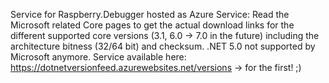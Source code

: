 Service for Raspberry.Debugger hosted as Azure Service:
Read the Microsoft related Core pages to get the actual download links for the different supported core versions (3.1, 6.0 -> 7.0 in the future) including the architecture bitness (32/64 bit) and checksum. .NET 5.0 not supported by Microsoft anymore.
Service available here: https://dotnetversionfeed.azurewebsites.net/versions -> for the first! ;)

